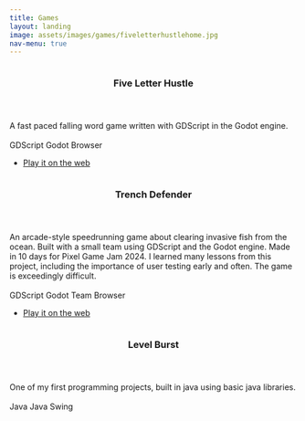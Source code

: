 ```yaml
---
title: Games
layout: landing
image: assets/images/games/fiveletterhustlehome.jpg
nav-menu: true
---
```


<!-- Main -->
<div id="main">

<!-- Two -->
<section id="two" class="spotlights">
	<section>
		<a href="" class="image">
			<img src="{% link assets/images/games/fiveletterhustlehome.jpg %}" alt="" data-position="center center" />
		</a>
		<div class="content">
			<div class="inner">
				<header class="major">
					<h3>Five Letter Hustle</h3>
				</header>
				<p>A fast paced falling word game written with GDScript in the Godot engine.<br><br>
				<span class="badge">GDScript</span>  <span class="badge">Godot</span>  <span class="badge">Browser</span>
				</p>
				<ul class="actions">
					<li><a href="https://mrorenomnom.itch.io/fiveletterhustle" class="button">Play it on the web</a></li>
				</ul>
			</div>
		</div>
	</section>
	<section>
		<a href="" class="image">
			<img src="{% link assets/images/games/trenchdefender.jpg %}" alt="" data-position="top center" />
		</a>
		<div class="content">
			<div class="inner">
				<header class="major">
					<h3>Trench Defender</h3>
				</header>
				<p>An arcade-style speedrunning game about clearing invasive fish from the ocean. Built with a small team using GDScript and the Godot engine. Made in 10 days for Pixel Game Jam 2024. I learned many lessons from this project, including the importance of user testing early and often.
				The game is exceedingly difficult.<br><br>
				<span class="badge">GDScript</span>  <span class="badge">Godot</span>  <span class="badge">Team</span>  <span class="badge">Browser</span>
				</p>
				<ul class="actions">
					<li><a href="https://oireoireoire.itch.io/trench-defenders" class="button">Play it on the web</a></li>
				</ul>
			</div>
		</div>
	</section>
	<section>
		<a href="" class="image">
			<img src="{% link assets/images/games/levelbursthome.jpg %}" alt="" data-position="25% 25%" />
		</a>
		<div class="content">
			<div class="inner">
				<header class="major">
					<h3>Level Burst</h3>
				</header>
				<p>One of my first programming projects, built in java using basic java libraries.<br><br>
				<span class="badge">Java</span>  <span class="badge">Java Swing</span>
				</p>
			</div>
		</div>
	</section>
</section>

</div>
